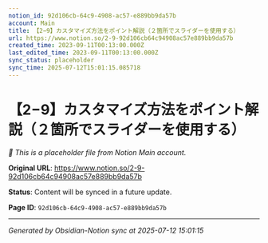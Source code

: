```yaml
---
notion_id: 92d106cb-64c9-4908-ac57-e889bb9da57b
account: Main
title: 【2−9】カスタマイズ方法をポイント解説（２箇所でスライダーを使用する）
url: https://www.notion.so/2-9-92d106cb64c94908ac57e889bb9da57b
created_time: 2023-09-11T00:13:00.000Z
last_edited_time: 2023-09-11T00:13:00.000Z
sync_status: placeholder
sync_time: 2025-07-12T15:01:15.085718
---
```


# 【2−9】カスタマイズ方法をポイント解説（２箇所でスライダーを使用する）

*🔄 This is a placeholder file from Notion Main account.*

**Original URL**: https://www.notion.so/2-9-92d106cb64c94908ac57e889bb9da57b

**Status**: Content will be synced in a future update.

**Page ID**: `92d106cb-64c9-4908-ac57-e889bb9da57b`

---

*Generated by Obsidian-Notion sync at 2025-07-12 15:01:15*
